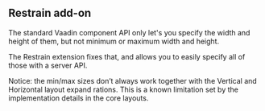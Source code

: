 ## Restrain add-on

The standard Vaadin component API only let's you specify the width and height of them, but not minimum or maximum width and height.

The Restrain extension fixes that, and allows you to easily specify all of those with a server API.

Notice: the min/max sizes don’t always work together with the Vertical and Horizontal layout expand rations. This is a known limitation set by the implementation details in the core layouts.
